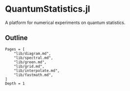 # QuantumStatistics.jl

A platform for numerical experiments on quantum statistics.

## Outline
```@contents
Pages = [
    "lib/diagram.md",
    "lib/spectral.md",
    "lib/green.md",
    "lib/grid.md",
    "lib/interpolate.md",
    "lib/fastmath.md",
]
Depth = 1
```
